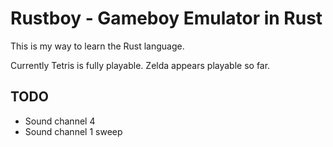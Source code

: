 Rustboy - Gameboy Emulator in Rust
==================================

This is my way to learn the Rust language.

Currently Tetris is fully playable. Zelda appears playable so far.

TODO
----

  * Sound channel 4
  * Sound channel 1 sweep
